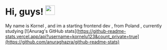 # Hi, guys! <img src="https://raw.githubusercontent.com/MartinHeinz/MartinHeinz/master/wave.gif" width="30px" height="30px"></br>
My name is Kornel , and im a starting frontend dev , from Poland , currently studying 
[![Anurag's GitHub stats](https://github-readme-stats.vercel.app/api?username=kornelu123&count_private=true](https://github.com/anuraghazra/github-readme-stats)
